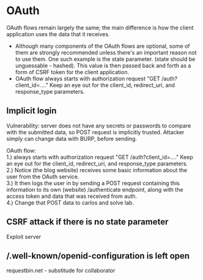 # OAuth

OAuth flows remain largely the same; the main difference is how the client application uses the data that it receives.  

* Although many components of the OAuth flows are optional, some of them are strongly recommended unless there's an important reason not to use them. One such example is the state parameter. (state should be unguessable - hashed). This value is then passed back and forth as a form of CSRF token for the client application. 
* OAuth flow always starts with authorization request "GET /auth?client_id=...." Keep an eye out for the client_id, redirect_uri, and response_type parameters.  


## Implicit login
Vulnerability: server does not have any secrets or passwords to compare with the submitted data, so POST request is implicitly trusted. Attacker simply can change data with BURP, before sending.

OAuth flow:  
1.) always starts with authorization request "GET /auth?client_id=...." Keep an eye out for the client_id, redirect_uri, and response_type parameters.  
2.) Notice (the blog website) receives some basic information about the user from the OAuth service.  
3.) It then logs the user in by sending a POST request containing this information to its own (website) /authenticate endpoint, along with the access token and data that was received from auth.  
4.) Change that POST data to carlos and solve lab.  

## CSRF attack if there is no state parameter 
Exploit server  

## /.well-known/openid-configuration  is left open  
 requestbin.net  - substitude for collaborator
 




